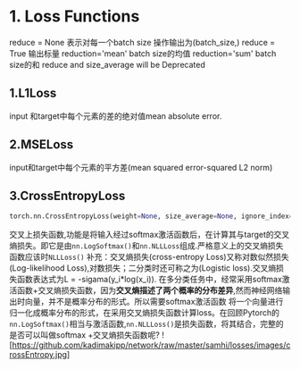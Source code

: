 # 1. Loss Functions
reduce = None 表示对每一个batch size 操作输出为(batch_size,)
reduce = True 输出标量
reduction='mean' batch size的均值
reduction='sum'  batch size的和
reduce and size_average will be Deprecated
## 1.L1Loss
input 和target中每个元素的差的绝对值mean absolute error.

## 2.MSELoss
input和target中每个元素的平方差(mean squared error-squared L2 norm)

## 3.CrossEntropyLoss
```python
torch.nn.CrossEntropyLoss(weight=None, size_average=None, ignore_index=-100, reduce=None, reduction='mean')

```
交叉上损失函数,功能是将输入经过softmax激活函数后，在计算其与target的交叉熵损失。即它是由`nn.LogSoftmax()`和`nn.NLLLoss`组成.严格意义上的交叉熵损失函数应该时`NLLLoss()`
补充：交叉熵损失(cross-entropy Loss)又称对数似然损失(Log-likelihood Loss),对数损失；二分类时还可称之为(Logistic loss).交叉熵损失函数表达式为L = -sigama(y_i*log(x_i)).
在多分类任务中，经常采用softmax激活函数+交叉熵损失函数，因为**交叉熵描述了两个概率的分布差异**,然而神经网络输出时向量，并不是概率分布的形式。所以需要softmax激活函数
将一个向量进行归一化成概率分布的形式，在采用交叉熵损失函数计算loss。在回顾Pytorch的`nn.LogSoftmax()`相当与激活函数,`nn.NLLLoss()`是损失函数，将其结合，完整的是否可以叫做softmax
+交叉熵损失函数呢?
![https://github.com/kadimakipp/network/raw/master/samhi/losses/images/crossEntropy.jpg]